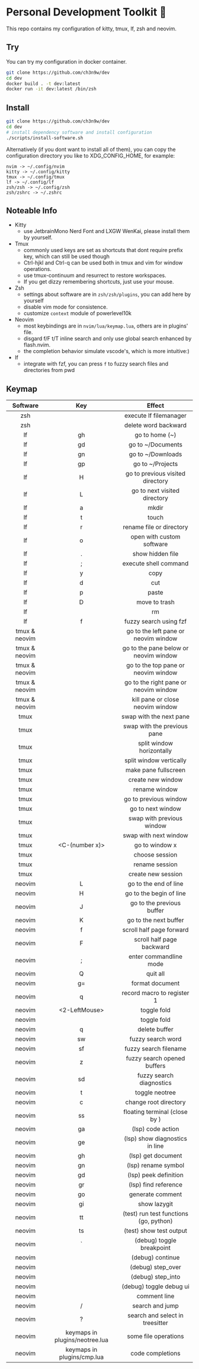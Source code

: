 # Personal Development Toolkit 📡

This repo contains my configuration of kitty, tmux, lf, zsh and neovim.

## Try

You can try my configuration in docker container.

```bash
git clone https://github.com/ch3n9w/dev
cd dev
docker build . -t dev:latest
docker run -it dev:latest /bin/zsh
```

## Install

```bash
git clone https://github.com/ch3n9w/dev
cd dev
# install dependency software and install configuration
./scripts/install-software.sh
```

Alternatively (if you dont want to install all of them), you can copy the configuration directory you like to XDG_CONFIG_HOME, for example:

```
nvim -> ~/.config/nvim
kitty -> ~/.config/kitty
tmux -> ~/.config/tmux
lf -> ~/.config/lf
zsh/zsh -> ~/.config/zsh
zsh/zshrc -> ~/.zshrc
```

## Noteable Info

- Kitty
  - use JetbrainMono Nerd Font and LXGW WenKai, please install them by yourself.
- Tmux
  - commonly used keys are set as shortcuts that dont require prefix key, which can still be used though
  - Ctrl-hjkl and Ctrl-q can be used both in tmux and vim for window operations.
  - use tmux-continuum and resurrect to restore workspaces.
  - If you get dizzy remembering shortcuts, just use your mouse.
- Zsh
  - settings about software are in `zsh/zsh/plugins`, you can add here by yourself
  - disable vim mode for consistence.
  - customize `context` module of powerlevel10k
- Neovim
  - most keybindings are in `nvim/lua/keymap.lua`, others are in plugins' file.
  - disgard f/F t/T inline search and only use global search enhanced by flash.nvim.
  - the completion behavior simulate vscode's, which is more intuitive:)
- lf
  - integrate with fzf, you can press `f` to fuzzy search files and directories from pwd

## Keymap

|   Software    |              Key               |                 Effect                 |
| :-----------: | :----------------------------: | :------------------------------------: |
|      zsh      |             <C-r>              |         execute lf filemanager         |
|      zsh      |         <C-backspace>          |          delete word backward          |
|      lf       |               gh               |             go to home (~)             |
|      lf       |               gd               |           go to ~/Documents            |
|      lf       |               gn               |           go to ~/Downloads            |
|      lf       |               gp               |            go to ~/Projects            |
|      lf       |               H                |    go to previous visited directory    |
|      lf       |               L                |      go to next visited directory      |
|      lf       |               a                |                 mkdir                  |
|      lf       |               t                |                 touch                  |
|      lf       |               r                |        rename file or directory        |
|      lf       |               o                |       open with custom software        |
|      lf       |               .                |            show hidden file            |
|      lf       |               ;                |         execute shell command          |
|      lf       |               y                |                  copy                  |
|      lf       |               d                |                  cut                   |
|      lf       |               p                |                 paste                  |
|      lf       |               D                |             move to trash              |
|      lf       |            <delete>            |                   rm                   |
|      lf       |               f                |         fuzzy search using fzf         |
| tmux & neovim |             <C-h>              |  go to the left pane or neovim window  |
| tmux & neovim |             <C-j>              | go to the pane below or neovim window  |
| tmux & neovim |             <C-k>              |  go to the top pane or neovim window   |
| tmux & neovim |             <C-l>              | go to the right pane or neovim window  |
| tmux & neovim |             <C-q>              |    kill pane or close neovim window    |
|     tmux      |            <C-S-j>             |        swap with the next pane         |
|     tmux      |            <C-S-k>             |      swap with the previous pane       |
|     tmux      |             <C-x>              |       split window horizontally        |
|     tmux      |            <C-S-x>             |        split window vertically         |
|     tmux      |             <C-f>              |          make pane fullscreen          |
|     tmux      |             <C-t>              |           create new window            |
|     tmux      |            <C-S-t>             |             rename window              |
|     tmux      |            <C-PgUp>            |         go to previous window          |
|     tmux      |            <C-PgDn>            |           go to next window            |
|     tmux      |           <C-S-PgUp>           |       swap with previous window        |
|     tmux      |           <C-S-PgDn>           |         swap with next window          |
|     tmux      |         <C-(number x)>         |             go to window x             |
|     tmux      |             <C-s>              |             choose session             |
|     tmux      |            <C-S-s>             |             rename session             |
|     tmux      |             <C-n>              |           create new session           |
|    neovim     |               L                |         go to the end of line          |
|    neovim     |               H                |        go to the begin of line         |
|    neovim     |               J                |       go to the previous buffer        |
|    neovim     |               K                |         go to the next buffer          |
|    neovim     |               f                |        scroll half page forward        |
|    neovim     |               F                |       scroll half page backward        |
|    neovim     |               ;                |         enter commandline mode         |
|    neovim     |               Q                |                quit all                |
|    neovim     |               g=               |            format document             |
|    neovim     |           <leader>q            |       record macro to register 1       |
|    neovim     |         <2-LeftMouse>          |              toggle fold               |
|    neovim     |              <CR>              |              toggle fold               |
|    neovim     |               q                |             delete buffer              |
|    neovim     |               sw               |           fuzzy search word            |
|    neovim     |               sf               |         fuzzy search filename          |
|    neovim     |               z                |      fuzzy search opened buffers       |
|    neovim     |               sd               |        fuzzy search diagnostics        |
|    neovim     |           <leader>t            |             toggle neotree             |
|    neovim     |           <leader>c            |         change root directory          |
|    neovim     |               ss               |   floating terminal (close by <ESC>)   |
|    neovim     |               ga               |           (lsp) code action            |
|    neovim     |               ge               |     (lsp) show diagnostics in line     |
|    neovim     |               gh               |           (lsp) get document           |
|    neovim     |               gn               |          (lsp) rename symbol           |
|    neovim     |               gd               |         (lsp) peek definition          |
|    neovim     |               gr               |          (lsp) find reference          |
|    neovim     |               go               |            generate comment            |
|    neovim     |               gi               |              show lazygit              |
|    neovim     |               tt               | (test) run test functions (go, python) |
|    neovim     |               ts               |        (test) show test output         |
|    neovim     |               `                |       (debug) toggle breakpoint        |
|    neovim     |              <F1>              |            (debug) continue            |
|    neovim     |              <F2>              |           (debug) step_over            |
|    neovim     |              <F3>              |           (debug) step_into            |
|    neovim     |              <F4>              |        (debug) toggle debug ui         |
|    neovim     |             <C-/>              |              comment line              |
|    neovim     |               /                |            search and jump             |
|    neovim     |               ?                |    search and select in treesitter     |
|    neovim     | keymaps in plugins/neotree.lua |          some file operations          |
|    neovim     |   keymaps in plugins/cmp.lua   |            code completions            |
